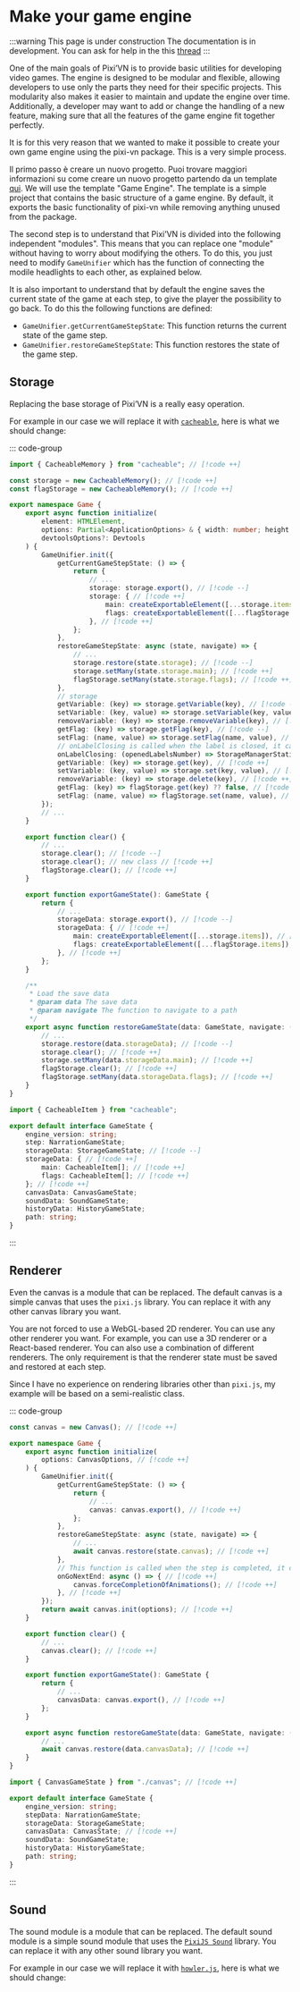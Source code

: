 # Make your game engine

:::warning This page is under construction
The documentation is in development. You can ask for help in the this [thread](https://github.com/DRincs-Productions/pixi-vn/discussions/389)
:::

One of the main goals of Pixi’VN is to provide basic utilities for developing video games. The engine is designed to be modular and flexible, allowing developers to use only the parts they need for their specific projects. This modularity also makes it easier to maintain and update the engine over time. Additionally, a developer may want to add or change the handling of a new feature, making sure that all the features of the game engine fit together perfectly.

It is for this very reason that we wanted to make it possible to create your own game engine using the pixi-vn package. This is a very simple process.

Il primo passo è creare un nuovo progetto. Puoi trovare maggiori informazioni su come creare un nuovo progetto partendo da un template [qui](/start/getting-started.md#project-initialization). We will use the template "Game Engine". The template is a simple project that contains the basic structure of a game engine. By default, it exports the basic functionality of pixi-vn while removing anything unused from the package.

The second step is to understand that Pixi’VN is divided into the following independent "modules". This means that you can replace one "module" without having to worry about modifying the others. To do this, you just need to modify `GameUnifier` which has the function of connecting the modile headlights to each other, as explained below.

It is also important to understand that by default the engine saves the current state of the game at each step, to give the player the possibility to go back. To do this the following functions are defined:

- `GameUnifier.getCurrentGameStepState`: This function returns the current state of the game step.
- `GameUnifier.restoreGameStepState`: This function restores the state of the game step.

## Storage

Replacing the base storage of Pixi’VN is a really easy operation.

For example in our case we will replace it with [`cacheable`](https://www.npmjs.com/package/cacheable), here is what we should change:

::: code-group

```ts [index.ts]
import { CacheableMemory } from "cacheable"; // [!code ++]

const storage = new CacheableMemory(); // [!code ++]
const flagStorage = new CacheableMemory(); // [!code ++]

export namespace Game {
    export async function initialize(
        element: HTMLElement,
        options: Partial<ApplicationOptions> & { width: number; height: number },
        devtoolsOptions?: Devtools
    ) {
        GameUnifier.init({
            getCurrentGameStepState: () => {
                return {
                    // ...
                    storage: storage.export(), // [!code --]
                    storage: { // [!code ++]
                        main: createExportableElement([...storage.items]), // [!code ++]
                        flags: createExportableElement([...flagStorage.items]), // [!code ++]
                    }, // [!code ++]
                };
            },
            restoreGameStepState: async (state, navigate) => {
                // ...
                storage.restore(state.storage); // [!code --]
                storage.setMany(state.storage.main); // [!code ++]
                flagStorage.setMany(state.storage.flags); // [!code ++]
            },
            // storage
            getVariable: (key) => storage.getVariable(key), // [!code --]
            setVariable: (key, value) => storage.setVariable(key, value), // [!code --]
            removeVariable: (key) => storage.removeVariable(key), // [!code --]
            getFlag: (key) => storage.getFlag(key), // [!code --]
            setFlag: (name, value) => storage.setFlag(name, value), // [!code --]
            // onLabelClosing is called when the label is closed, it can use for example to clear the temporary variables in the storage // [!code --]
            onLabelClosing: (openedLabelsNumber) => StorageManagerStatic.clearOldTempVariables(openedLabelsNumber),  // [!code --]
            getVariable: (key) => storage.get(key), // [!code ++]
            setVariable: (key, value) => storage.set(key, value), // [!code ++]
            removeVariable: (key) => storage.delete(key), // [!code ++]
            getFlag: (key) => flagStorage.get(key) ?? false, // [!code ++]
            setFlag: (name, value) => flagStorage.set(name, value), // [!code ++]
        });
        // ...
    }

    export function clear() {
        // ...
        storage.clear(); // [!code --]
        storage.clear(); // new class // [!code ++]
        flagStorage.clear(); // [!code ++]
    }

    export function exportGameState(): GameState {
        return {
            // ...
            storageData: storage.export(), // [!code --]
            storageData: { // [!code ++]
                main: createExportableElement([...storage.items]), // [!code ++]
                flags: createExportableElement([...flagStorage.items]), // [!code ++]
            }, // [!code ++]
        };
    }

    /**
     * Load the save data
     * @param data The save data
     * @param navigate The function to navigate to a path
     */
    export async function restoreGameState(data: GameState, navigate: (path: string) => void) {
        // ...
        storage.restore(data.storageData); // [!code --]
        storage.clear(); // [!code ++]
        storage.setMany(data.storageData.main); // [!code ++]
        flagStorage.clear(); // [!code ++]
        flagStorage.setMany(data.storageData.flags); // [!code ++]
    }
}
```

```ts [interfaces/GameState.ts]
import { CacheableItem } from "cacheable";

export default interface GameState {
    engine_version: string;
    step: NarrationGameState;
    storageData: StorageGameState; // [!code --]
    storageData: { // [!code ++]
        main: CacheableItem[]; // [!code ++]
        flags: CacheableItem[]; // [!code ++]
    }; // [!code ++]
    canvasData: CanvasGameState;
    soundData: SoundGameState;
    historyData: HistoryGameState;
    path: string;
}
```

:::

## Renderer

Even the canvas is a module that can be replaced. The default canvas is a simple canvas that uses the `pixi.js` library. You can replace it with any other canvas library you want.

You are not forced to use a WebGL-based 2D renderer. You can use any other renderer you want. For example, you can use a 3D renderer or a React-based renderer. You can also use a combination of different renderers. The only requirement is that the renderer state must be saved and restored at each step.

Since I have no experience on rendering libraries other than `pixi.js`, my example will be based on a semi-realistic class.

::: code-group

```ts [index.ts]
const canvas = new Canvas(); // [!code ++]

export namespace Game {
    export async function initialize(
        options: CanvasOptions, // [!code ++]
    ) {
        GameUnifier.init({
            getCurrentGameStepState: () => {
                return {
                    // ...
                    canvas: canvas.export(), // [!code ++]
                };
            },
            restoreGameStepState: async (state, navigate) => {
                // ...
                await canvas.restore(state.canvas); // [!code ++]
            },
            // This function is called when the step is completed, it can be used to force the completion of the animations // [!code ++]
            onGoNextEnd: async () => { // [!code ++]
                canvas.forceCompletionOfAnimations(); // [!code ++]
            }, // [!code ++]
        });
        return await canvas.init(options); // [!code ++]
    }

    export function clear() {
        // ...
        canvas.clear(); // [!code ++]
    }

    export function exportGameState(): GameState {
        return {
            // ...
            canvasData: canvas.export(), // [!code ++]
        };
    }

    export async function restoreGameState(data: GameState, navigate: (path: string) => void) {
        // ...
        await canvas.restore(data.canvasData); // [!code ++]
    }
}
```

```ts [interfaces/GameState.ts]
import { CanvasGameState } from "./canvas"; // [!code ++]

export default interface GameState {
    engine_version: string;
    stepData: NarrationGameState;
    storageData: StorageGameState;
    canvasData: CanvasState; // [!code ++]
    soundData: SoundGameState;
    historyData: HistoryGameState;
    path: string;
}
```

:::

## Sound

The sound module is a module that can be replaced. The default sound module is a simple sound module that uses the [`PixiJS Sound`](https://pixijs.io/sound/examples/index.html) library. You can replace it with any other sound library you want.

For example in our case we will replace it with [`howler.js`](https://howlerjs.com/), here is what we should change:
